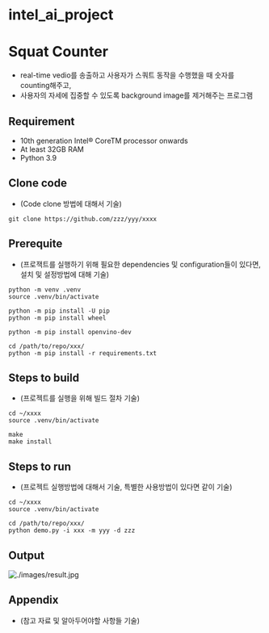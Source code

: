 # intel_ai_project

# Squat Counter

* real-time vedio를 송출하고 사용자가 스쿼트 동작을 수행했을 때 숫자를 counting해주고,
* 사용자의 자세에 집중할 수 있도록 background image를 제거해주는 프로그램

## Requirement

* 10th generation Intel® CoreTM processor onwards
* At least 32GB RAM
* Python 3.9


## Clone code

* (Code clone 방법에 대해서 기술)

```shell
git clone https://github.com/zzz/yyy/xxxx
```

## Prerequite

* (프로잭트를 실행하기 위해 필요한 dependencies 및 configuration들이 있다면, 설치 및 설정방법에 대해 기술)

```shell
python -m venv .venv
source .venv/bin/activate

python -m pip install -U pip
python -m pip install wheel

python -m pip install openvino-dev

cd /path/to/repo/xxx/
python -m pip install -r requirements.txt
```

## Steps to build

* (프로젝트를 실행을 위해 빌드 절차 기술)

```shell
cd ~/xxxx
source .venv/bin/activate

make
make install
```

## Steps to run

* (프로젝트 실행방법에 대해서 기술, 특별한 사용방법이 있다면 같이 기술)

```shell
cd ~/xxxx
source .venv/bin/activate

cd /path/to/repo/xxx/
python demo.py -i xxx -m yyy -d zzz
```

## Output

![./images/result.jpg](./images/result.jpg)

## Appendix

* (참고 자료 및 알아두어야할 사항들 기술)
